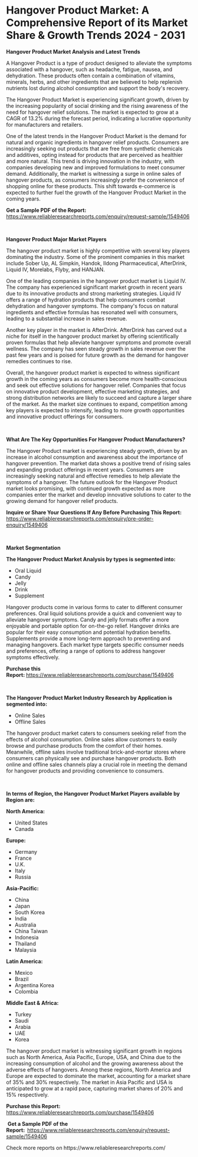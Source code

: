 <p><h1>Hangover Product Market: A Comprehensive Report of its Market Share & Growth Trends 2024 - 2031</h1></p><p><strong>Hangover Product Market Analysis and Latest Trends</strong></p>
<p><p>A Hangover Product is a type of product designed to alleviate the symptoms associated with a hangover, such as headache, fatigue, nausea, and dehydration. These products often contain a combination of vitamins, minerals, herbs, and other ingredients that are believed to help replenish nutrients lost during alcohol consumption and support the body's recovery.</p><p>The Hangover Product Market is experiencing significant growth, driven by the increasing popularity of social drinking and the rising awareness of the need for hangover relief solutions. The market is expected to grow at a CAGR of 13.2% during the forecast period, indicating a lucrative opportunity for manufacturers and retailers. </p><p>One of the latest trends in the Hangover Product Market is the demand for natural and organic ingredients in hangover relief products. Consumers are increasingly seeking out products that are free from synthetic chemicals and additives, opting instead for products that are perceived as healthier and more natural. This trend is driving innovation in the industry, with companies developing new and improved formulations to meet consumer demand. Additionally, the market is witnessing a surge in online sales of hangover products, as consumers increasingly prefer the convenience of shopping online for these products. This shift towards e-commerce is expected to further fuel the growth of the Hangover Product Market in the coming years.</p></p>
<p><strong>Get a Sample PDF of the Report:&nbsp;</strong> <a href="https://www.reliableresearchreports.com/enquiry/request-sample/1549406">https://www.reliableresearchreports.com/enquiry/request-sample/1549406</a></p>
<p>&nbsp;</p>
<p><strong>Hangover Product Major Market Players</strong></p>
<p><p>The hangover product market is highly competitive with several key players dominating the industry. Some of the prominent companies in this market include Sober Up, AL Simpkin, Handok, Ildong Pharmaceutical, AfterDrink, Liquid IV, Morelabs, Flyby, and HANJAN.</p><p>One of the leading companies in the hangover product market is Liquid IV. The company has experienced significant market growth in recent years due to its innovative products and strong marketing strategies. Liquid IV offers a range of hydration products that help consumers combat dehydration and hangover symptoms. The company's focus on natural ingredients and effective formulas has resonated well with consumers, leading to a substantial increase in sales revenue.</p><p>Another key player in the market is AfterDrink. AfterDrink has carved out a niche for itself in the hangover product market by offering scientifically proven formulas that help alleviate hangover symptoms and promote overall wellness. The company has seen steady growth in sales revenue over the past few years and is poised for future growth as the demand for hangover remedies continues to rise.</p><p>Overall, the hangover product market is expected to witness significant growth in the coming years as consumers become more health-conscious and seek out effective solutions for hangover relief. Companies that focus on innovative product development, effective marketing strategies, and strong distribution networks are likely to succeed and capture a larger share of the market. As the market size continues to expand, competition among key players is expected to intensify, leading to more growth opportunities and innovative product offerings for consumers.</p></p>
<p>&nbsp;</p>
<p><strong>What Are The Key Opportunities For Hangover Product Manufacturers?</strong></p>
<p><p>The Hangover Product market is experiencing steady growth, driven by an increase in alcohol consumption and awareness about the importance of hangover prevention. The market data shows a positive trend of rising sales and expanding product offerings in recent years. Consumers are increasingly seeking natural and effective remedies to help alleviate the symptoms of a hangover. The future outlook for the Hangover Product market looks promising, with continued growth expected as more companies enter the market and develop innovative solutions to cater to the growing demand for hangover relief products.</p></p>
<p><strong>Inquire or Share Your Questions If Any Before Purchasing This Report:</strong> <a href="https://www.reliableresearchreports.com/enquiry/pre-order-enquiry/1549406">https://www.reliableresearchreports.com/enquiry/pre-order-enquiry/1549406</a></p>
<p>&nbsp;</p>
<p><strong>Market Segmentation</strong></p>
<p><strong>The Hangover Product Market Analysis by types is segmented into:</strong></p>
<p><ul><li>Oral Liquid</li><li>Candy</li><li>Jelly</li><li>Drink</li><li>Supplement</li></ul></p>
<p><p>Hangover products come in various forms to cater to different consumer preferences. Oral liquid solutions provide a quick and convenient way to alleviate hangover symptoms. Candy and jelly formats offer a more enjoyable and portable option for on-the-go relief. Hangover drinks are popular for their easy consumption and potential hydration benefits. Supplements provide a more long-term approach to preventing and managing hangovers. Each market type targets specific consumer needs and preferences, offering a range of options to address hangover symptoms effectively.</p></p>
<p><strong>Purchase this Report:&nbsp;</strong><a href="https://www.reliableresearchreports.com/purchase/1549406">https://www.reliableresearchreports.com/purchase/1549406</a></p>
<p>&nbsp;</p>
<p><strong>The Hangover Product Market Industry Research by Application is segmented into:</strong></p>
<p><ul><li>Online Sales</li><li>Offline Sales</li></ul></p>
<p><p>The hangover product market caters to consumers seeking relief from the effects of alcohol consumption. Online sales allow customers to easily browse and purchase products from the comfort of their homes. Meanwhile, offline sales involve traditional brick-and-mortar stores where consumers can physically see and purchase hangover products. Both online and offline sales channels play a crucial role in meeting the demand for hangover products and providing convenience to consumers.</p></p>
<p>&nbsp;</p>
<p><strong>In terms of Region, the Hangover Product Market Players available by Region are:</strong></p>
<p>
    <p> <strong> North America: </strong>
        <ul>
            <li>United States</li>
            <li>Canada</li>
        </ul>
        </p> 
    <p> <strong> Europe: </strong>
        <ul>
            <li>Germany</li>
            <li>France</li>
            <li>U.K.</li>
            <li>Italy</li>
            <li>Russia</li>
        </ul>
        </p> 
    <p> <strong> Asia-Pacific: </strong>
        <ul>
            <li>China</li>
            <li>Japan</li>
            <li>South Korea</li>
            <li>India</li>
            <li>Australia</li>
            <li>China Taiwan</li>
            <li>Indonesia</li>
            <li>Thailand</li>
            <li>Malaysia</li>
        </ul>
        </p> 
    <p> <strong> Latin America: </strong>
        <ul>
            <li>Mexico</li>
            <li>Brazil</li>
            <li>Argentina Korea</li>
            <li>Colombia</li>
        </ul>
        </p> 
    <p> <strong> Middle East & Africa: </strong>
        <ul>
            <li>Turkey</li>
            <li>Saudi</li>
            <li>Arabia</li>
            <li>UAE</li>
            <li>Korea</li>
        </ul>
    </p>
    </p>
<p><p>The hangover product market is witnessing significant growth in regions such as North America, Asia Pacific, Europe, USA, and China due to the increasing consumption of alcohol and the growing awareness about the adverse effects of hangovers. Among these regions, North America and Europe are expected to dominate the market, accounting for a market share of 35% and 30% respectively. The market in Asia Pacific and USA is anticipated to grow at a rapid pace, capturing market shares of 20% and 15% respectively.</p></p>
<p><strong>Purchase this Report: </strong><a href="https://www.reliableresearchreports.com/purchase/1549406">https://www.reliableresearchreports.com/purchase/1549406</a></p>
<p>&nbsp;<strong>Get a Sample PDF of the Report:&nbsp;&nbsp;</strong><a href="https://www.reliableresearchreports.com/enquiry/request-sample/1549406">https://www.reliableresearchreports.com/enquiry/request-sample/1549406</a></p>
<p><strong></strong></p>
<p>Check more reports on https://www.reliableresearchreports.com/</p>